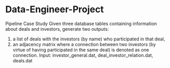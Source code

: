 # Data-Engineer-Project

Pipeline Case Study
   Given three database tables containing information about deals and investors, generate two outputs:
   1) a list of deals with the investors (by name) who participated in that deal,
   2) an adjacency matrix where a connection between two investors (by virtue of having participated in the same deal) is denoted as one connection.
   Input: investor_general.dat, deal_investor_relation.dat, deals.dat
       
 
